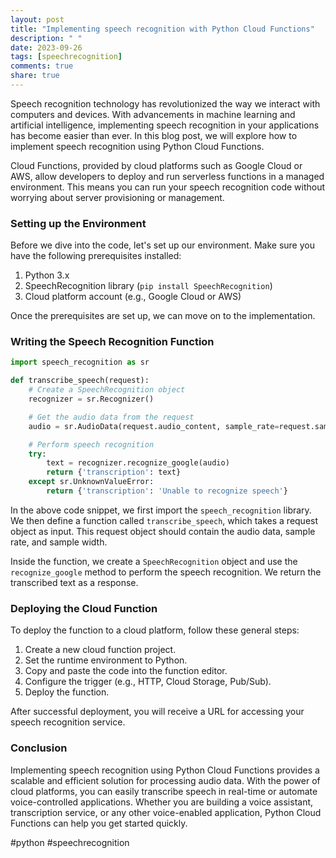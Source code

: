 ```yaml
---
layout: post
title: "Implementing speech recognition with Python Cloud Functions"
description: " "
date: 2023-09-26
tags: [speechrecognition]
comments: true
share: true
---
```


Speech recognition technology has revolutionized the way we interact with computers and devices. With advancements in machine learning and artificial intelligence, implementing speech recognition in your applications has become easier than ever. In this blog post, we will explore how to implement speech recognition using Python Cloud Functions.

Cloud Functions, provided by cloud platforms such as Google Cloud or AWS, allow developers to deploy and run serverless functions in a managed environment. This means you can run your speech recognition code without worrying about server provisioning or management.

### Setting up the Environment

Before we dive into the code, let's set up our environment. Make sure you have the following prerequisites installed:

1. Python 3.x
2. SpeechRecognition library (`pip install SpeechRecognition`)
3. Cloud platform account (e.g., Google Cloud or AWS)

Once the prerequisites are set up, we can move on to the implementation.

### Writing the Speech Recognition Function

```python
import speech_recognition as sr

def transcribe_speech(request):
    # Create a SpeechRecognition object
    recognizer = sr.Recognizer()

    # Get the audio data from the request
    audio = sr.AudioData(request.audio_content, sample_rate=request.sample_rate, sample_width=request.sample_width)

    # Perform speech recognition
    try:
        text = recognizer.recognize_google(audio)
        return {'transcription': text}
    except sr.UnknownValueError:
        return {'transcription': 'Unable to recognize speech'}
```

In the above code snippet, we first import the `speech_recognition` library. We then define a function called `transcribe_speech`, which takes a request object as input. This request object should contain the audio data, sample rate, and sample width.

Inside the function, we create a `SpeechRecognition` object and use the `recognize_google` method to perform the speech recognition. We return the transcribed text as a response.

### Deploying the Cloud Function

To deploy the function to a cloud platform, follow these general steps:

1. Create a new cloud function project.
2. Set the runtime environment to Python.
3. Copy and paste the code into the function editor.
4. Configure the trigger (e.g., HTTP, Cloud Storage, Pub/Sub).
5. Deploy the function.

After successful deployment, you will receive a URL for accessing your speech recognition service.

### Conclusion

Implementing speech recognition using Python Cloud Functions provides a scalable and efficient solution for processing audio data. With the power of cloud platforms, you can easily transcribe speech in real-time or automate voice-controlled applications. Whether you are building a voice assistant, transcription service, or any other voice-enabled application, Python Cloud Functions can help you get started quickly.

#python #speechrecognition